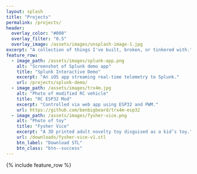 ```yaml
---
layout: splash
title: "Projects"
permalink: /projects/
header:
  overlay_color: "#000"
  overlay_filter: "0.5"
  overlay_image: /assets/images/unsplash-image-1.jpg
excerpt: "A collection of things I've built, broken, or tinkered with."
feature_row:
  - image_path: /assets/images/splunk-app.png
    alt: "Screenshot of Splunk demo app"
    title: "Splunk Interactive Demo"
    excerpt: "An iOS app streaming real-time telemetry to Splunk."
    url: /projects/splunk-demo/
  - image_path: /assets/images/trx4m.jpg
    alt: "Photo of modified RC vehicle"
    title: "RC ESP32 Mod"
    excerpt: "Controlled via web app using ESP32 and PWM."
    url: https://github.com/benbigbeard/trx4m-esp32
  - image_path: /assets/images/fysher-vice.png
    alt: "Photo of toy"
    title: "Fysher Vice"
    excerpt: "A 3D printed adult novelty toy disguised as a kid’s toy."
    url: /downloads/fysher-vice-v1.stl
    btn_label: "Download STL"
    btn_class: "btn--success"
---
```


{% include feature_row %}
